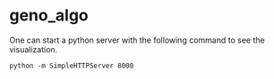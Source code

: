 # geno_algo

One can start a python server with the following command to see the visualization.

```
python -m SimpleHTTPServer 8000
```
